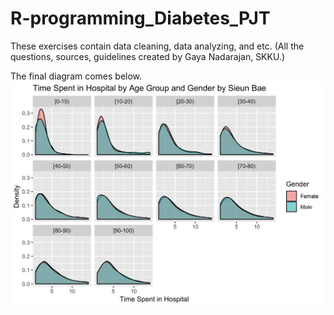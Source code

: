 # R-programming_Diabetes_PJT
These exercises contain data cleaning, data analyzing, and etc.
(All the questions, sources, guidelines created by Gaya Nadarajan, SKKU.)

The final diagram comes below.
![Final diagram](https://github.com/sieun-Bae/R-programming_Diabetes_PJT/blob/master/SieunBae-2016310153-diabetes.jpg)
